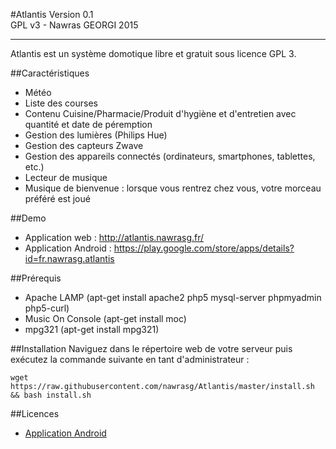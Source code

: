#Atlantis
Version 0.1  
GPL v3 - Nawras GEORGI 2015  
***


Atlantis est un système domotique libre et gratuit sous licence GPL 3.


##Caractéristiques
* Météo
* Liste des courses
* Contenu Cuisine/Pharmacie/Produit d'hygiène et d'entretien avec quantité et date de péremption
* Gestion des lumières (Philips Hue)
* Gestion des capteurs Zwave
* Gestion des appareils connectés (ordinateurs, smartphones, tablettes, etc.)
* Lecteur de musique
* Musique de bienvenue : lorsque vous rentrez chez vous, votre morceau préféré est joué

##Demo
* Application web : <http://atlantis.nawrasg.fr/>
* Application Android : <https://play.google.com/store/apps/details?id=fr.nawrasg.atlantis>

##Prérequis
* Apache LAMP (apt-get install apache2 php5 mysql-server phpmyadmin php5-curl)
* Music On Console (apt-get install moc)
* mpg321 (apt-get install mpg321)

##Installation
Naviguez dans le répertoire web de votre serveur puis exécutez la commande suivante en tant d'administrateur :

    wget https://raw.githubusercontent.com/nawrasg/Atlantis/master/install.sh && bash install.sh

##Licences
* [Application Android](licences/android.md)